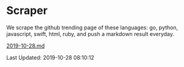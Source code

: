 # Scraper

We scrape the github trending page of these languages: go, python, javascript, swift, html, ruby, and push a markdown result everyday.

[2019-10-28.md](https://github.com/henson/Scraper/blob/master/2019-10-28.md)

Last Updated: 2019-10-28 08:10:12